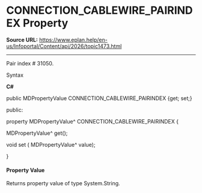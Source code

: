 # CONNECTION_CABLEWIRE_PAIRINDEX Property

**Source URL:** https://www.eplan.help/en-us/Infoportal/Content/api/2026/topic1473.html

---

Pair index # 31050.

Syntax

**C#**



public MDPropertyValue CONNECTION_CABLEWIRE_PAIRINDEX {get; set;}

public:

property MDPropertyValue^ CONNECTION_CABLEWIRE_PAIRINDEX {

   MDPropertyValue^ get();

   void set (    MDPropertyValue^ value);

}


#### Property Value

Returns property value of type System.String.
